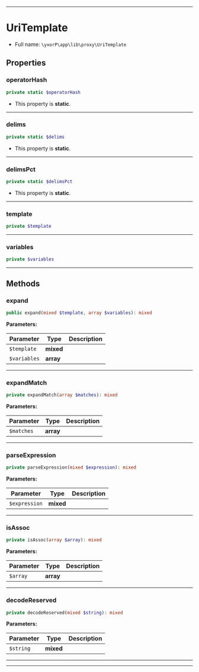 ***

# UriTemplate





* Full name: `\yxorP\app\lib\proxy\UriTemplate`



## Properties


### operatorHash



```php
private static $operatorHash
```



* This property is **static**.


***

### delims



```php
private static $delims
```



* This property is **static**.


***

### delimsPct



```php
private static $delimsPct
```



* This property is **static**.


***

### template



```php
private $template
```






***

### variables



```php
private $variables
```






***

## Methods


### expand



```php
public expand(mixed $template, array $variables): mixed
```








**Parameters:**

| Parameter | Type | Description |
|-----------|------|-------------|
| `$template` | **mixed** |  |
| `$variables` | **array** |  |




***

### expandMatch



```php
private expandMatch(array $matches): mixed
```








**Parameters:**

| Parameter | Type | Description |
|-----------|------|-------------|
| `$matches` | **array** |  |




***

### parseExpression



```php
private parseExpression(mixed $expression): mixed
```








**Parameters:**

| Parameter | Type | Description |
|-----------|------|-------------|
| `$expression` | **mixed** |  |




***

### isAssoc



```php
private isAssoc(array $array): mixed
```








**Parameters:**

| Parameter | Type | Description |
|-----------|------|-------------|
| `$array` | **array** |  |




***

### decodeReserved



```php
private decodeReserved(mixed $string): mixed
```








**Parameters:**

| Parameter | Type | Description |
|-----------|------|-------------|
| `$string` | **mixed** |  |




***


***

